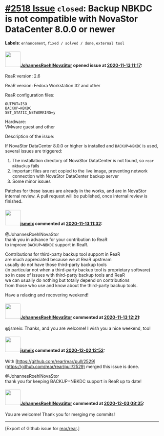 [\#2518 Issue](https://github.com/rear/rear/issues/2518) `closed`: Backup NBKDC is not compatible with NovaStor DataCenter 8.0.0 or newer
=========================================================================================================================================

**Labels**: `enhancement`, `fixed / solved / done`, `external tool`

#### <img src="https://avatars.githubusercontent.com/u/74408217?v=4" width="50">[JohannesRoehlNovaStor](https://github.com/JohannesRoehlNovaStor) opened issue at [2020-11-13 11:17](https://github.com/rear/rear/issues/2518):

ReaR version: 2.6

ReaR version: Fedora Workstation 32 and other

ReaR configuration files:

    OUTPUT=ISO
    BACKUP=NBKDC
    SET_STATIC_NETWORKING=y

Hardware:  
VMware guest and other

Description of the issue:

If NovaStor DataCenter 8.0.0 or higher is installed and `BACKUP=NBKDC`
is used, several issues are triggered:

1.  The installation directory of NovaStor DataCenter is not found, so
    `rear mkbackup` fails
2.  Important files are not copied to the live image, preventing network
    connection with NovaStor DataCenter backup server
3.  Some minor issues

Patches for these issues are already in the works, and are in NovaStor
internal review. A pull request will be published, once internal review
is finished.

#### <img src="https://avatars.githubusercontent.com/u/1788608?u=925fc54e2ce01551392622446ece427f51e2f0ce&v=4" width="50">[jsmeix](https://github.com/jsmeix) commented at [2020-11-13 11:32](https://github.com/rear/rear/issues/2518#issuecomment-726714750):

@JohannesRoehlNovaStor  
thank you in advance for your contribution to ReaR  
to improve `BACKUP=NBKDC` support in ReaR.

Contributions for third-party backup tool support in ReaR  
are much appreciated because we at ReaR upstream  
usually do not have those third-party backup tools  
(in particular not when a third-party backup tool is proprietary
software)  
so in case of issues with third-party backup tools and ReaR  
we can usually do nothing but totally depend on contributions  
from those who use and know about the third-party backup tools.

Have a relaxing and recovering weekend!

#### <img src="https://avatars.githubusercontent.com/u/74408217?v=4" width="50">[JohannesRoehlNovaStor](https://github.com/JohannesRoehlNovaStor) commented at [2020-11-13 12:21](https://github.com/rear/rear/issues/2518#issuecomment-726735310):

@jsmeix: Thanks, and you are welcome! I wish you a nice weekend, too!

#### <img src="https://avatars.githubusercontent.com/u/1788608?u=925fc54e2ce01551392622446ece427f51e2f0ce&v=4" width="50">[jsmeix](https://github.com/jsmeix) commented at [2020-12-02 12:52](https://github.com/rear/rear/issues/2518#issuecomment-737211458):

With
[https://github.com/rear/rear/pull/2529](https://github.com/rear/rear/pull/2529)
merged this issue is done.

@JohannesRoehlNovaStor  
thank you for keeping BACKUP=NBKDC support in ReaR up to date!

#### <img src="https://avatars.githubusercontent.com/u/74408217?v=4" width="50">[JohannesRoehlNovaStor](https://github.com/JohannesRoehlNovaStor) commented at [2020-12-03 08:35](https://github.com/rear/rear/issues/2518#issuecomment-737750801):

You are welcome! Thank you for merging my commits!

------------------------------------------------------------------------

\[Export of Github issue for
[rear/rear](https://github.com/rear/rear).\]
